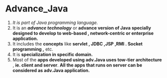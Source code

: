 # Advance_Java

1. *It is part of Java programming language.*
2. It is an *****advance technology***** or ****advance version of Java**** ****specially designed to develop to web-based , network-centric or enterprise application.****
3. It includes the ****concepts**** like ****servlet , JDBC ,JSP ,RMI . Socket programming ,**** etc.
4. It is ****specialization in specific domain.****
5. Most of the ****apps developed using adv.Java uses tow-tier architecture**** , ****ie. client and server****. ****All the apps that runs on server can be considered as adv.Java application.**** 
